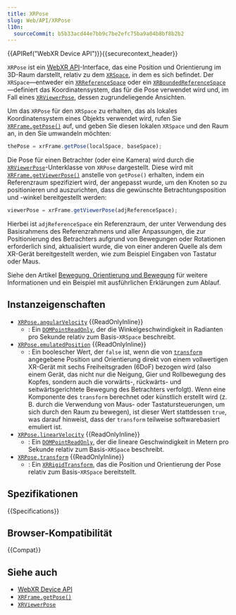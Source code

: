 ```yaml
---
title: XRPose
slug: Web/API/XRPose
l10n:
  sourceCommit: b5b33acd44e7bb9c7be2efc75ba9a04b8bf8b2b2
---
```


{{APIRef("WebXR Device API")}}{{securecontext_header}}

`XRPose` ist ein [WebXR API](/de/docs/Web/API/WebXR_Device_API)-Interface, das eine Position und Orientierung im 3D-Raum darstellt, relativ zu dem [`XRSpace`](/de/docs/Web/API/XRSpace), in dem es sich befindet. Der `XRSpace`—entweder ein [`XRReferenceSpace`](/de/docs/Web/API/XRReferenceSpace) oder ein [`XRBoundedReferenceSpace`](/de/docs/Web/API/XRBoundedReferenceSpace)—definiert das Koordinatensystem, das für die Pose verwendet wird und, im Fall eines [`XRViewerPose`](/de/docs/Web/API/XRViewerPose), dessen zugrundeliegende Ansichten.

Um das `XRPose` für den `XRSpace` zu erhalten, das als lokales Koordinatensystem eines Objekts verwendet wird, rufen Sie [`XRFrame.getPose()`](/de/docs/Web/API/XRFrame/getPose) auf, und geben Sie diesen lokalen `XRSpace` und den Raum an, in den Sie umwandeln möchten:

```js
thePose = xrFrame.getPose(localSpace, baseSpace);
```

Die Pose für einen Betrachter (oder eine Kamera) wird durch die [`XRViewerPose`](/de/docs/Web/API/XRViewerPose)-Unterklasse von `XRPose` dargestellt. Diese wird mit [`XRFrame.getViewerPose()`](/de/docs/Web/API/XRFrame/getViewerPose) anstelle von `getPose()` erhalten, indem ein Referenzraum spezifiziert wird, der angepasst wurde, um den Knoten so zu positionieren und auszurichten, dass die gewünschte Betrachtungsposition und -winkel bereitgestellt werden:

```js
viewerPose = xrFrame.getViewerPose(adjReferenceSpace);
```

Hierbei ist `adjReferenceSpace` ein Referenzraum, der unter Verwendung des Basisrahmens des Referenzrahmens und aller Anpassungen, die zur Positionierung des Betrachters aufgrund von Bewegungen oder Rotationen erforderlich sind, aktualisiert wurde, die von einer anderen Quelle als dem XR-Gerät bereitgestellt werden, wie zum Beispiel Eingaben von Tastatur oder Maus.

Siehe den Artikel [Bewegung, Orientierung und Bewegung](/de/docs/Web/API/WebXR_Device_API/Movement_and_motion) für weitere Informationen und ein Beispiel mit ausführlichen Erklärungen zum Ablauf.

## Instanzeigenschaften

- [`XRPose.angularVelocity`](/de/docs/Web/API/XRPose/angularVelocity) {{ReadOnlyInline}}
  - : Ein [`DOMPointReadOnly`](/de/docs/Web/API/DOMPointReadOnly), der die Winkelgeschwindigkeit in Radianten pro Sekunde relativ zum Basis-`XRSpace` beschreibt.
- [`XRPose.emulatedPosition`](/de/docs/Web/API/XRPose/emulatedPosition) {{ReadOnlyInline}}
  - : Ein boolescher Wert, der `false` ist, wenn die von [`transform`](/de/docs/Web/API/XRPose/transform) angegebene Position und Orientierung direkt von einem vollwertigen XR-Gerät mit sechs Freiheitsgraden (6DoF) bezogen wird (also einem Gerät, das nicht nur die Neigung, Gier und Rollbewegung des Kopfes, sondern auch die vorwärts-, rückwärts- und seitwärtsgerichtete Bewegung des Betrachters verfolgt). Wenn eine Komponente des `transform` berechnet oder künstlich erstellt wird (z. B. durch die Verwendung von Maus- oder Tastatursteuerungen, um sich durch den Raum zu bewegen), ist dieser Wert stattdessen `true`, was darauf hinweist, dass der `transform` teilweise softwarebasiert emuliert ist.
- [`XRPose.linearVelocity`](/de/docs/Web/API/XRPose/linearVelocity) {{ReadOnlyInline}}
  - : Ein [`DOMPointReadOnly`](/de/docs/Web/API/DOMPointReadOnly), der die lineare Geschwindigkeit in Metern pro Sekunde relativ zum Basis-`XRSpace` beschreibt.
- [`XRPose.transform`](/de/docs/Web/API/XRPose/transform) {{ReadOnlyInline}}
  - : Ein [`XRRigidTransform`](/de/docs/Web/API/XRRigidTransform), das die Position und Orientierung der Pose relativ zum Basis-`XRSpace` bereitstellt.

## Spezifikationen

{{Specifications}}

## Browser-Kompatibilität

{{Compat}}

## Siehe auch

- [WebXR Device API](/de/docs/Web/API/WebXR_Device_API)
- [`XRFrame.getPose()`](/de/docs/Web/API/XRFrame/getPose)
- [`XRViewerPose`](/de/docs/Web/API/XRViewerPose)
